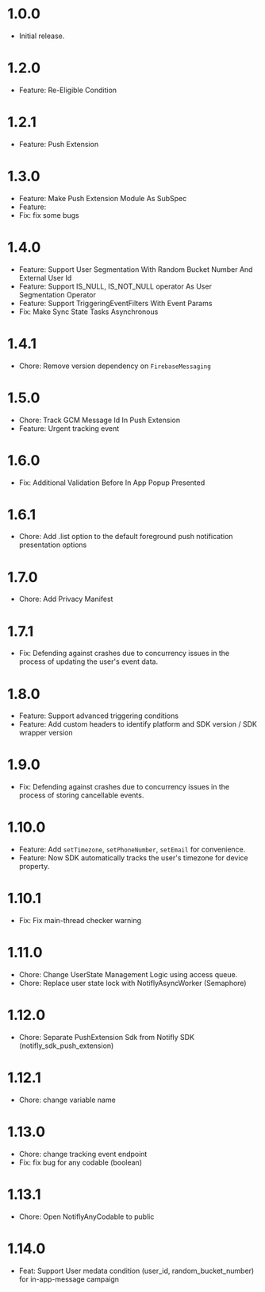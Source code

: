 # 1.0.0

- Initial release.

# 1.2.0

- Feature: Re-Eligible Condition

# 1.2.1

- Feature: Push Extension

# 1.3.0

- Feature: Make Push Extension Module As SubSpec
- Feature:
- Fix: fix some bugs

# 1.4.0

- Feature: Support User Segmentation With Random Bucket Number And External User Id
- Feature: Support IS_NULL, IS_NOT_NULL operator As User Segmentation Operator
- Feature: Support TriggeringEventFilters With Event Params
- Fix: Make Sync State Tasks Asynchronous

# 1.4.1

- Chore: Remove version dependency on `FirebaseMessaging`

# 1.5.0

- Chore: Track GCM Message Id In Push Extension
- Feature: Urgent tracking event

# 1.6.0

- Fix: Additional Validation Before In App Popup Presented

# 1.6.1

- Chore: Add .list option to the default foreground push notification presentation options

# 1.7.0

- Chore: Add Privacy Manifest

# 1.7.1

- Fix: Defending against crashes due to concurrency issues in the process of updating the user's event data.

# 1.8.0

- Feature: Support advanced triggering conditions
- Feature: Add custom headers to identify platform and SDK version / SDK wrapper version

# 1.9.0

- Fix: Defending against crashes due to concurrency issues in the process of storing cancellable events.

# 1.10.0

- Feature: Add `setTimezone`, `setPhoneNumber`, `setEmail` for convenience.
- Feature: Now SDK automatically tracks the user's timezone for device property.

# 1.10.1

- Fix: Fix main-thread checker warning

# 1.11.0

- Chore: Change UserState Management Logic using access queue.
- Chore: Replace user state lock with NotiflyAsyncWorker (Semaphore)

# 1.12.0

- Chore: Separate PushExtension Sdk from Notifly SDK (notifly_sdk_push_extension)

# 1.12.1

- Chore: change variable name

# 1.13.0

- Chore: change tracking event endpoint
- Fix: fix bug for any codable (boolean)

# 1.13.1

- Chore: Open NotiflyAnyCodable to public

# 1.14.0

- Feat: Support User medata condition (user_id, random_bucket_number) for in-app-message campaign
